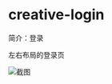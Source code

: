 # creative-login

简介：登录

左右布局的登录页

![截图](https://img.alicdn.com/tfs/TB17ah4uyMnBKNjSZFzXXc_qVXa-2640-1488.png)
